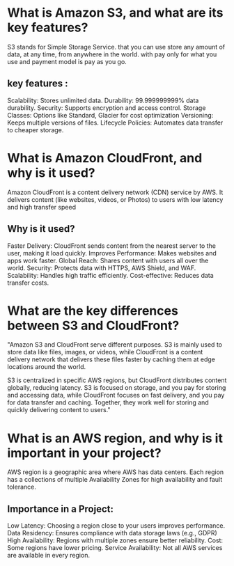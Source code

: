 # What is Amazon S3, and what are its key features?
S3 stands for Simple Storage Service. that you can use store any amount of data, at any time, from anywhere in the world. with pay only for what you use and payment model is pay as you go.
  ## key features : 
  Scalability: Stores unlimited data.
  Durability: 99.999999999% data durability.
  Security: Supports encryption and access control.
  Storage Classes: Options like Standard, Glacier for cost optimization
  Versioning: Keeps multiple versions of files.
  Lifecycle Policies: Automates data transfer to cheaper storage.

# What is Amazon CloudFront, and why is it used?
Amazon CloudFront is a content delivery network (CDN) service by AWS. It delivers content (like websites, videos, or Photos) to users with low latency and high transfer speed 
  ## Why is it used?
  Faster Delivery: CloudFront sends content from the nearest server to the user, making it load quickly.
  Improves Performance: Makes websites and apps work faster.
  Global Reach: Shares content with users all over the world.
  Security: Protects data with HTTPS, AWS Shield, and WAF.
  Scalability: Handles high traffic efficiently.
  Cost-effective: Reduces data transfer costs.

# What are the key differences between S3 and CloudFront?
"Amazon S3 and CloudFront serve different purposes. S3 is mainly used to store data like files, images, or videos, while CloudFront is a content delivery network that delivers these files faster by caching them at edge locations around the world.

S3 is centralized in specific AWS regions, but CloudFront distributes content globally, reducing latency. S3 is focused on storage, and you pay for storing and accessing data, while CloudFront focuses on fast delivery, and you pay for data transfer and caching. Together, they work well for storing and quickly delivering content to users."

# What is an AWS region, and why is it important in your project?
 AWS region is a geographic area where AWS has data centers. Each region has a collections of multiple Availability Zones for high availability and fault tolerance.
   ## Importance in a Project:
   Low Latency: Choosing a region close to your users improves performance.
   Data Residency: Ensures compliance with data storage laws (e.g., GDPR)
   High Availability: Regions with multiple zones ensure better reliability.
   Cost: Some regions have lower pricing.
   Service Availability: Not all AWS services are available in every region.
  
